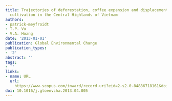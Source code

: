 ```yaml
---
title: Trajectories of deforestation, coffee expansion and displacement of shifting
  cultivation in the Central Highlands of Vietnam
authors:
- patrick-meyfroidt
- T.P. Vu
- V.A. Hoang
date: '2013-01-01'
publication: Global Environmental Change
publication_types:
- '2'
abstract: ''
tags:
- ''
links:
- name: URL
  url: 
    https://www.scopus.com/inward/record.uri?eid=2-s2.0-84886718161&doi=10.1016%2fj.gloenvcha.2013.04.005&partnerID=40&md5=2c734d52f7aa51b28bd4ee4234d8bdbf
doi: 10.1016/j.gloenvcha.2013.04.005
---
```

